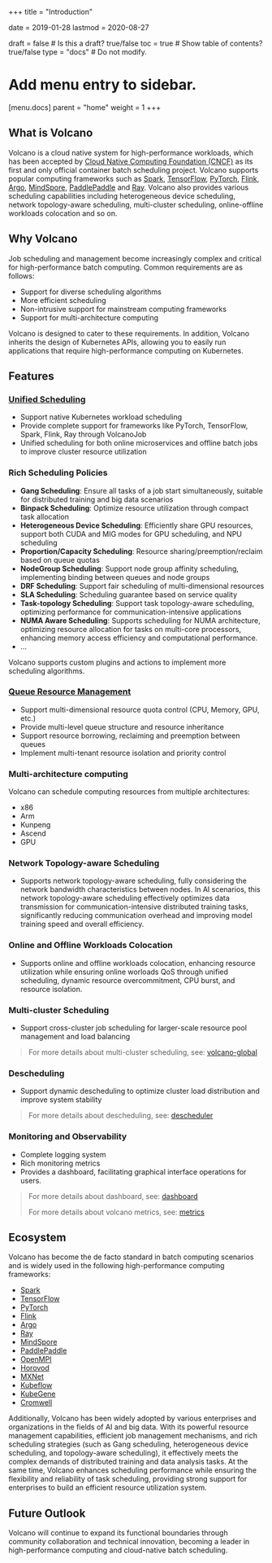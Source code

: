 +++
title = "Introduction"

date = 2019-01-28
lastmod = 2020-08-27

draft = false  # Is this a draft? true/false
toc = true  # Show table of contents? true/false
type = "docs"  # Do not modify.

# Add menu entry to sidebar.
[menu.docs]
  parent = "home"
  weight = 1
+++

## What is Volcano
Volcano is a cloud native system for high-performance workloads, which has been accepted by [Cloud Native Computing Foundation 
(CNCF)](https://www.cncf.io/) as its first and only official container batch scheduling project. Volcano supports popular computing 
frameworks such as [Spark](https://spark.apache.org/), [TensorFlow](https://www.tensorflow.org/), [PyTorch](https://pytorch.org/), 
[Flink](https://flink.apache.org/), [Argo](https://argoproj.github.io/), [MindSpore](https://www.mindspore.cn/en), 
[PaddlePaddle](https://www.paddlepaddle.org.cn/) and [Ray](https://www.ray.io/). Volcano also provides various scheduling capabilities including heterogeneous device scheduling, network topology-aware scheduling, multi-cluster scheduling, online-offline workloads colocation and so on.

## Why Volcano
Job scheduling and management become increasingly complex and critical for high-performance batch computing. Common requirements are as follows:

* Support for diverse scheduling algorithms
* More efficient scheduling
* Non-intrusive support for mainstream computing frameworks
* Support for multi-architecture computing

Volcano is designed to cater to these requirements. In addition, Volcano inherits the design of Kubernetes APIs, allowing you to easily run applications that require high-performance computing on Kubernetes.
## Features
### [Unified Scheduling](/en/docs/unified_scheduling/)
* Support native Kubernetes workload scheduling
* Provide complete support for frameworks like PyTorch, TensorFlow, Spark, Flink, Ray through VolcanoJob
* Unified scheduling for both online microservices and offline batch jobs to improve cluster resource utilization

### Rich Scheduling Policies
* **Gang Scheduling**: Ensure all tasks of a job start simultaneously, suitable for distributed training and big data scenarios
* **Binpack Scheduling**: Optimize resource utilization through compact task allocation
* **Heterogeneous Device Scheduling**: Efficiently share GPU resources, support both CUDA and MIG modes for GPU scheduling, and NPU scheduling
* **Proportion/Capacity Scheduling**: Resource sharing/preemption/reclaim based on queue quotas
* **NodeGroup Scheduling**: Support node group affinity scheduling, implementing binding between queues and node groups
* **DRF Scheduling**: Support fair scheduling of multi-dimensional resources
* **SLA Scheduling**: Scheduling guarantee based on service quality
* **Task-topology Scheduling**: Support task topology-aware scheduling, optimizing performance for communication-intensive applications
* **NUMA Aware Scheduling**: Supports scheduling for NUMA architecture, optimizing resource allocation for tasks on multi-core processors, enhancing memory access efficiency and computational performance.
* ...

Volcano supports custom plugins and actions to implement more scheduling algorithms.

### [Queue Resource Management](/en/docs/queue_resource_management/)
* Support multi-dimensional resource quota control (CPU, Memory, GPU, etc.)
* Provide multi-level queue structure and resource inheritance
* Support resource borrowing, reclaiming and preemption between queues
* Implement multi-tenant resource isolation and priority control

### Multi-architecture computing
Volcano can schedule computing resources from multiple architectures:

* x86
* Arm
* Kunpeng
* Ascend
* GPU

### Network Topology-aware Scheduling
* Supports network topology-aware scheduling, fully considering the network bandwidth characteristics between nodes. In AI scenarios, this network topology-aware scheduling effectively optimizes data transmission for communication-intensive distributed training tasks, significantly reducing communication overhead and improving model training speed and overall efficiency.

### Online and Offline Workloads Colocation
* Supports online and offline workloads colocation, enhancing resource utilization while ensuring online worloads QoS through unified scheduling, dynamic resource overcommitment, CPU burst, and resource isolation.

### Multi-cluster Scheduling
* Support cross-cluster job scheduling for larger-scale resource pool management and load balancing

> For more details about multi-cluster scheduling, see: [volcano-global](https://github.com/volcano-sh/volcano-global)

### Descheduling
* Support dynamic descheduling to optimize cluster load distribution and improve system stability

> For more details about descheduling, see: [descheduler](https://github.com/volcano-sh/descheduler)

### Monitoring and Observability
* Complete logging system
* Rich monitoring metrics
* Provides a dashboard, facilitating graphical interface operations for users.

> For more details about dashboard, see: [dashboard](https://github.com/volcano-sh/dashboard)
>
> For more details about volcano metrics, see: [metrics](https://github.com/volcano-sh/volcano/blob/master/docs/design/metrics.md)

## Ecosystem
Volcano has become the de facto standard in batch computing scenarios and is widely used in the following high-performance computing frameworks:

* [Spark](https://spark.apache.org/)
* [TensorFlow](https://www.tensorflow.org/)
* [PyTorch](https://pytorch.org/)
* [Flink](https://flink.apache.org/)
* [Argo](https://argoproj.github.io/)
* [Ray](https://www.ray.io/)
* [MindSpore](https://www.mindspore.cn/)
* [PaddlePaddle](https://www.paddlepaddle.org.cn/)
* [OpenMPI](https://www.open-mpi.org/)
* [Horovod](https://horovod.readthedocs.io/)
* [MXNet](https://mxnet.apache.org/)
* [Kubeflow](https://www.kubeflow.org/)
* [KubeGene](https://github.com/volcano-sh/kubegene)
* [Cromwell](https://cromwell.readthedocs.io/)

Additionally, Volcano has been widely adopted by various enterprises and organizations in the fields of AI and big data. With its powerful resource management capabilities, efficient job management mechanisms, and rich scheduling strategies (such as Gang scheduling, heterogeneous device scheduling, and topology-aware scheduling), it effectively meets the complex demands of distributed training and data analysis tasks. At the same time, Volcano enhances scheduling performance while ensuring the flexibility and reliability of task scheduling, providing strong support for enterprises to build an efficient resource utilization system.

## Future Outlook
Volcano will continue to expand its functional boundaries through community collaboration and technical innovation, becoming a leader in high-performance computing and cloud-native batch scheduling.